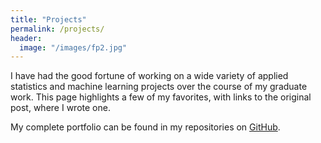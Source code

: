 ```yaml
---
title: "Projects"
permalink: /projects/
header:
  image: "/images/fp2.jpg"
---
```


I have had the good fortune of working on a wide variety of applied statistics and machine learning projects over the course of my graduate work. This page highlights a few of my favorites, with links to the original post, where I wrote one.

My complete portfolio can be found in my repositories on [GitHub](https://github.com/clboetticher/). 

